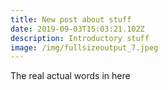 ```yaml
---
title: New post about stuff
date: 2019-09-03T15:03:21.102Z
description: Introductory stuff
image: /img/fullsizeoutput_7.jpeg
---
```

The real actual words in here
